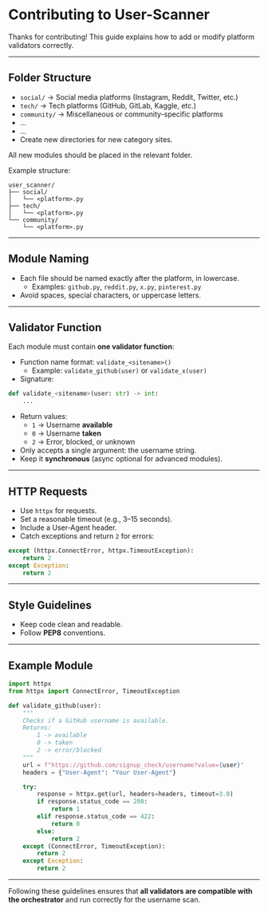# Contributing to User-Scanner

Thanks for contributing! This guide explains how to add or modify platform validators correctly.

---

## Folder Structure

- `social/` -> Social media platforms (Instagram, Reddit, Twitter, etc.)
- `tech/` -> Tech platforms (GitHub, GitLab, Kaggle, etc.)
- `community/`  -> Miscellaneous or community-specific platforms
- ...
- ...
- Create new directories for new category sites.

All new modules should be placed in the relevant folder.

Example structure:
```
user_scanner/
├── social/
│   └── <platform>.py
├── tech/
│   └── <platform>.py
└── community/
    └── <platform>.py
```

---

## Module Naming

- Each file should be named exactly after the platform, in lowercase.
  - Examples: `github.py`, `reddit.py`, `x.py`, `pinterest.py`
- Avoid spaces, special characters, or uppercase letters.

---

## Validator Function

Each module must contain **one validator function**:

- Function name format: `validate_<sitename>()`
  - Example: `validate_github(user)` or `validate_x(user)`
- Signature:
```python
def validate_<sitename>(user: str) -> int:
    ...
```
- Return values:
  - `1` → Username **available**
  - `0` → Username **taken**
  - `2` → Error, blocked, or unknown
- Only accepts a single argument: the username string.
- Keep it **synchronous** (async optional for advanced modules).

---

## HTTP Requests

- Use `httpx` for requests.
- Set a reasonable timeout (e.g., 3–15 seconds).
- Include a User-Agent header.
- Catch exceptions and return `2` for errors:
```python
except (httpx.ConnectError, httpx.TimeoutException):
    return 2
except Exception:
    return 2
```

---

## Style Guidelines

- Keep code clean and readable.
- Follow **PEP8** conventions.

---

## Example Module

```python
import httpx
from httpx import ConnectError, TimeoutException

def validate_github(user):
    """
    Checks if a GitHub username is available.
    Returns:
        1 -> available
        0 -> taken
        2 -> error/blocked
    """
    url = f"https://github.com/signup_check/username?value={user}"
    headers = {"User-Agent": "Your User-Agent"}

    try:
        response = httpx.get(url, headers=headers, timeout=3.0)
        if response.status_code == 200:
            return 1
        elif response.status_code == 422:
            return 0
        else:
            return 2
    except (ConnectError, TimeoutException):
        return 2
    except Exception:
        return 2
```

---

Following these guidelines ensures that **all validators are compatible with the orchestrator** and run correctly for the username scan.
